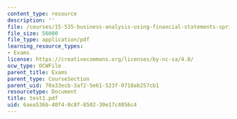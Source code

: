 ```yaml
---
content_type: resource
description: ''
file: /courses/15-535-business-analysis-using-financial-statements-spring-2003/6aea536b40f40c8f850230e17c4056c4_test1.pdf
file_size: 56000
file_type: application/pdf
learning_resource_types:
- Exams
license: https://creativecommons.org/licenses/by-nc-sa/4.0/
ocw_type: OCWFile
parent_title: Exams
parent_type: CourseSection
parent_uid: 70a33ecb-3af2-5e61-523f-0718ab257cb1
resourcetype: Document
title: test1.pdf
uid: 6aea536b-40f4-0c8f-8502-30e17c4056c4
---
```

